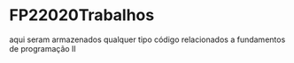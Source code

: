 # FP22020Trabalhos
aqui seram armazenados qualquer tipo código relacionados a fundamentos de programação II
